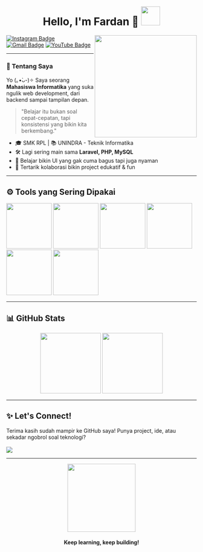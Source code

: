 <h1 align="center">
  Hello, I'm <strong>Fardan</strong> 👋  
  <img src="https://media.tenor.com/OHj6KUNe-ywAAAAi/cat-kitty.gif" width="50" />
</h1>

<img align="right" src="https://media1.tenor.com/m/g8zGJoWeBnEAAAAC/boomerangfu-hotsauce.gif" width="270" />

[![Instagram Badge](https://img.shields.io/badge/-@fardanlab-purple?style=flat-square&logo=instagram&logoColor=white)](https://instagram.com/fardanlab)
[![Gmail Badge](https://img.shields.io/badge/-fardan@example.com-c14438?style=flat-square&logo=Gmail&logoColor=white)](mailto:fardan@example.com)
[![YouTube Badge](https://img.shields.io/badge/-FardanLab-red?style=flat-square&logo=youtube&logoColor=white)](https://youtube.com/@fardanlab)

---

### 🌱 Tentang Saya

Yo (｡•̀ᴗ-)✧ Saya seorang **Mahasiswa Informatika** yang suka ngulik web development, dari backend sampai tampilan depan.

> "Belajar itu bukan soal cepat-cepatan, tapi konsistensi yang bikin kita berkembang."

- 🎓 SMK RPL | 📚 UNINDRA - Teknik Informatika  
- 🛠 Lagi sering main sama **Laravel, PHP, MySQL**  
- 🎨 Belajar bikin UI yang gak cuma bagus tapi juga nyaman  
- 🤝 Tertarik kolaborasi bikin project edukatif & fun  

---

## ⚙️ Tools yang Sering Dipakai

<img src="https://psbadge.netlify.app/b/laravel.png" width="120px" />
<img src="https://psbadge.netlify.app/b/php.png" width="120px" />
<img src="https://psbadge.netlify.app/b/mysql.png" width="120px" />
<img src="https://psbadge.netlify.app/b/html.png" width="120px" />
<img src="https://psbadge.netlify.app/b/css.png" width="120px" />
<img src="https://psbadge.netlify.app/b/javascript.png" width="120px" />

---

## 📊 GitHub Stats

<p align="center">
  <img src="https://github-readme-stats.vercel.app/api?username=fardan23&show_icons=true&theme=tokyonight&hide_border=true" height="160"/>
  <img src="https://github-readme-stats.vercel.app/api/top-langs/?username=fardan23&layout=compact&theme=tokyonight&hide_border=true" height="160"/>
</p>

---

## ✨ Let's Connect!

<p>
  Terima kasih sudah mampir ke GitHub saya!  
  Punya project, ide, atau sekadar ngobrol soal teknologi?
  <br/><br/>
  <a href="https://www.linkedin.com/in/fardan" target="_blank">
    <img src="https://img.shields.io/badge/Connect%20on%20LinkedIn-blue?style=for-the-badge&logo=linkedin" />
  </a>
</p>

---

<div align="center">
  <img src="https://media.tenor.com/XM0JwD0r5bUAAAAC/anime-sip.gif" width="180px" />
  <h4>Keep learning, keep building!</h4>
</div>
